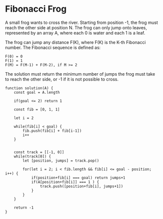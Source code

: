 # Fibonacci Frog

A small frog wants to cross the river. Starting from position -1, the frog must reach the other side at position N.
The frog can only jump onto leaves, represented by an array A, where each 0 is water and each 1 is a leaf.

The frog can jump any distance F(K), where F(K) is the K-th Fibonacci number.
The Fibonacci sequence is defined as:
```
F(0) = 0
F(1) = 1
F(M) = F(M-1) + F(M-2), if M >= 2
```

The solution must return the minimum number of jumps the frog must take to reach the other side, or -1 if it is not possible to cross.

```
function solution(A) {
    const goal = A.length

    if(goal <= 2) return 1

    const fib = [0, 1, 1]

    let i = 2

    while(fib[i] < goal) {
        fib.push(fib[i] + fib[i-1])
        i++
    }


    const track = [[-1, 0]]
    while(track[0]) {
        let [position, jumps] = track.pop()

        for(let i = 2; i < fib.length && fib[i] <= goal - position; i++) {
            if(position+fib[i] === goal) return jumps+1
            if(A[position+fib[i]] === 1 ) {
                track.push([position+fib[i], jumps+1])
            }
        }
    }

    return -1
}
```
